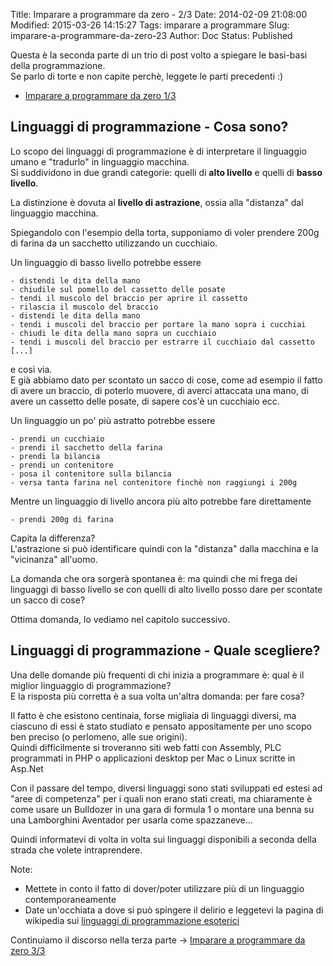 Title: Imparare a programmare da zero - 2/3
Date: 2014-02-09 21:08:00
Modified: 2015-03-26 14:15:27
Tags: imparare a programmare
Slug: imparare-a-programmare-da-zero-23
Author: Doc
Status: Published

Questa è la seconda parte di un trio di post volto a spiegare le
basi-basi della programmazione.  
Se parlo di torte e non capite perchè, leggete le parti precedenti :)  

* [Imparare a programmare da zero
1/3]({filename}2014-02-09_imparare_a_programmare_da_zero_13.md)

Linguaggi di programmazione - Cosa sono?
----------------------------------------

Lo scopo dei linguaggi di programmazione è di interpretare il linguaggio
umano e "tradurlo" in linguaggio macchina.  
Si suddividono in due grandi categorie: quelli di **alto livello** e
quelli di **basso livello**.

La distinzione è dovuta al **livello di astrazione**, ossia alla
"distanza" dal linguaggio macchina.

Spiegandolo con l'esempio della torta, supponiamo di voler prendere 200g
di farina da un sacchetto utilizzando un cucchiaio.

Un linguaggio di basso livello potrebbe essere

    - distendi le dita della mano
    - chiudile sul pomello del cassetto delle posate
    - tendi il muscolo del braccio per aprire il cassetto
    - rilascia il muscolo del braccio
    - distendi le dita della mano
    - tendi i muscoli del braccio per portare la mano sopra i cucchiai
    - chiudi le dita della mano sopra un cucchiaio
    - tendi i muscoli del braccio per estrarre il cucchiaio dal cassetto
    [...]

e così via.  
E già abbiamo dato per scontato un sacco di cose, come ad esempio il
fatto di avere un braccio, di poterlo muovere, di averci attaccata una
mano, di avere un cassetto delle posate, di sapere cos'è un cucchiaio
ecc.

Un linguaggio un po' più astratto potrebbe essere

    - prendi un cucchiaio
    - prendi il sacchetto della farina
    - prendi la bilancia
    - prendi un contenitore
    - posa il contenitore sulla bilancia
    - versa tanta farina nel contenitore finchè non raggiungi i 200g

Mentre un linguaggio di livello ancora più alto potrebbe fare
direttamente

    - prendi 200g di farina

Capita la differenza?  
L'astrazione si può identificare quindi con la "distanza" dalla
macchina e la "vicinanza" all'uomo.

La domanda che ora sorgerà spontanea è: ma quindi che mi frega dei
linguaggi di basso livello se con quelli di alto livello posso dare per
scontate un sacco di cose?

Ottima domanda, lo vediamo nel capitolo successivo.

Linguaggi di programmazione - Quale scegliere?
----------------------------------------------

Una delle domande più frequenti di chi inizia a programmare è: qual è il
miglior linguaggio di programmazione?  
E la risposta più corretta è a sua volta un'altra domanda: per fare
cosa?

Il fatto è che esistono centinaia, forse migliaia di linguaggi diversi,
ma ciascuno di essi è stato studiato e pensato appositamente per uno
scopo ben preciso (o perlomeno, alle sue origini).  
Quindi difficilmente si troveranno siti web fatti con Assembly, PLC
programmati in PHP o applicazioni desktop per Mac o Linux scritte in
Asp.Net

Con il passare del tempo, diversi linguaggi sono stati sviluppati ed
estesi ad "aree di competenza" per i quali non erano stati creati, ma
chiaramente è come usare un Bulldozer in una gara di formula 1 o montare
una benna su una Lamborghini Aventador per usarla come spazzaneve...

Quindi informatevi di volta in volta sui linguaggi disponibili a seconda
della strada che volete intraprendere.

Note:  

* Mettete in conto il fatto di dover/poter utilizzare più di un
linguaggio contemporaneamente  
* Date un'occhiata a dove si può spingere il delirio e leggetevi la
pagina di wikipedia sui [linguaggi di programmazione
esoterici](https://it.wikipedia.org/wiki/Linguaggio_di_programmazione_esoterico)

Continuiamo il discorso nella terza parte -> [Imparare a programmare da
zero 3/3]({filename}2014-02-09_imparare_a_programmare_da_zero_33.md)
